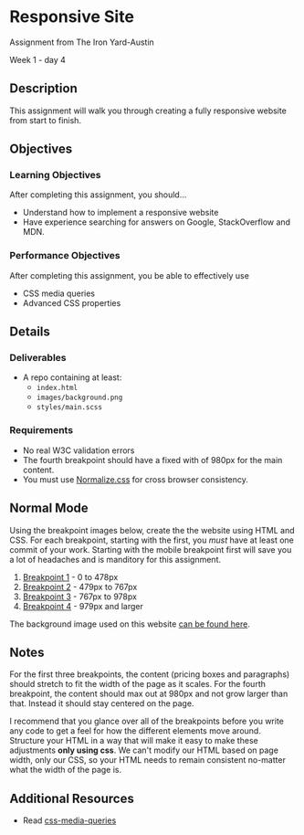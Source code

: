 # Responsive Site

Assignment from The Iron Yard-Austin

Week 1 - day 4

## Description
This assignment will walk you through creating a fully responsive website from start to finish.


## Objectives

### Learning Objectives

After completing this assignment, you should…

* Understand how to implement a responsive website
* Have experience searching for answers on Google, StackOverflow and MDN.


### Performance Objectives

After completing this assignment, you be able to effectively use

* CSS media queries
* Advanced CSS properties

## Details

### Deliverables

* A repo containing at least:
  * `index.html`
  * `images/background.png`
  * `styles/main.scss`

### Requirements

* No real W3C validation errors
* The fourth breakpoint should have a fixed with of 980px for the main content.
* You must use [Normalize.css](http://necolas.github.io/normalize.css/) for cross browser consistency.


## Normal Mode
Using the breakpoint images below, create the the website using HTML and CSS. For each breakpoint, starting with the first, you *must* have at least one commit of your work. Starting with the mobile breakpoint first will save you a lot of headaches and is manditory for this assignment.

1. [Breakpoint 1](https://github.com/TIY-Austin-Front-End-Engineering/responsive-site/blob/master/breakpoint1.png) - 0 to 478px
2. [Breakpoint 2](https://github.com/TIY-Austin-Front-End-Engineering/responsive-site/blob/master/breakpoint2.png) - 479px to 767px
3. [Breakpoint 3](https://github.com/TIY-Austin-Front-End-Engineering/responsive-site/blob/master/breakpoint3.png) - 767px to 978px
4. [Breakpoint 4](https://github.com/TIY-Austin-Front-End-Engineering/responsive-site/blob/master/breakpoint4.png) - 979px and larger

The background image used on this website [can be found here](https://github.com/TIY-Austin-Front-End-Engineering/responsive-site/blob/master/background.jpg).


## Notes

For the first three breakpoints, the content (pricing boxes and paragraphs) should stretch to fit the width of the page as it scales. For the fourth breakpoint, the content should max out at 980px and not grow larger than that. Instead it should stay centered on the page.

I recommend that you glance over all of the breakpoints before you write any code to get a feel for how the different elements move around. Structure your HTML in a way that will make it easy to make these adjustments **only using css**. We can't modify our HTML based on page width, only our CSS, so your HTML needs to remain consistent no-matter what the width of the page is.

## Additional Resources

* Read [css-media-queries](https://github.com/TIY-Austin-Front-End-Engineering/Curriculum/tree/master/css-media-queries)
